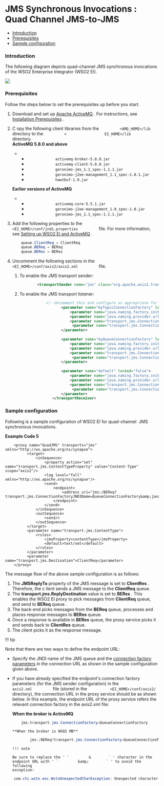 # JMS Synchronous Invocations : Quad Channel JMS-to-JMS

-   [Introduction](#JMSSynchronousInvocations:QuadChannelJMS-to-JMS-Introduction)
-   [Prerequisites](#JMSSynchronousInvocations:QuadChannelJMS-to-JMS-Prerequisites)
-   [Sample
    configuration](#JMSSynchronousInvocations:QuadChannelJMS-to-JMS-Sampleconfiguration)

### Introduction

The following diagram depicts quad-channel JMS synchronous invocations
of the WSO2 Enterprise Integrator (WSO2 EI).

![](attachments/119130326/119130327.png)

### Prerequisites

Follow the steps below to set the prerequisites up before you start.

1.  Download and set up [Apache ActiveMQ](http://activemq.apache.org/) .
    For instructions, see [Installation
    Prerequisites](https://docs.wso2.com/display/EI650/Installation+Prerequisites)
    .
2.  C opy the following client libraries from the
    `          <AMQ_HOME>/lib         ` directory to the
    `          <         ` `          EI_HOME>/lib         `
    directory.  
    **ActiveMQ 5.8.0 and above**  
    -   -   `              activemq-broker-5.8.0.jar             `
        -   `              activemq-client-5.8.0.jar             `
        -   `              geronimo-jms_1.1_spec-1.1.1.jar             `
        -   `              geronimo-j2ee-management_1.1_spec-1.0.1.jar             `
        -   `              hawtbuf-1.9.jar             `

    **Earlier versions of ActiveMQ**

    -   -   `              activemq-core-5.5.1.jar             `
        -   `              geronimo-j2ee-management_1.0_spec-1.0.jar             `
        -   `              geronimo-jms_1.1_spec-1.1.1.jar             `

3.  Add the following properties to the
    `           <EI_HOME>/conf/jndi.properties          ` file. For more
    information, see [Setting up WSO2 EI and
    ActiveMQ](_Configure_with_ActiveMQ_) .

    ``` powershell
        queue.ClientReq = ClientReq
        queue.BEReq = BEReq
        queue.BERes = BERes
    ```

4.  Uncomment the following sections in the
    `           <EI_HOME>/conf/axis2/axis2.xml          ` file.

    1.  To enable the JMS transport sender:

        ``` xml
                <transportSender name="jms" class="org.apache.axis2.transport.jms.JMSSender"/>
        ```

    2.  To enable the JMS transport listener:

        ``` xml
                    <!--Uncomment this and configure as appropriate for JMS transport support, after setting up your JMS environment (e.g. ActiveMQ)--><transportReceiver name="jms" class="org.apache.axis2.transport.jms.JMSListener">
                           <parameter name="myTopicConnectionFactory" locked="false">
                               <parameter name="java.naming.factory.initial" locked="false">org.apache.activemq.jndi.ActiveMQInitialContextFactory</parameter>
                               <parameter name="java.naming.provider.url" locked="false">tcp://localhost:61616</parameter>
                               <parameter name="transport.jms.ConnectionFactoryJNDIName" locked="false">TopicConnectionFactory</parameter>
                                <parameter name="transport.jms.ConnectionFactoryType" locked="false">topic</parameter>
                           </parameter>
                      
                           <parameter name="myQueueConnectionFactory" locked="false">
                               <parameter name="java.naming.factory.initial" locked="false">org.apache.activemq.jndi.ActiveMQInitialContextFactory</parameter>
                               <parameter name="java.naming.provider.url" locked="false">tcp://localhost:61616</parameter>
                               <parameter name="transport.jms.ConnectionFactoryJNDIName" locked="false">QueueConnectionFactory</parameter>
                                <parameter name="transport.jms.ConnectionFactoryType" locked="false">queue</parameter>
                           </parameter>
                      
                           <parameter name="default" locked="false">
                               <parameter name="java.naming.factory.initial" locked="false">org.apache.activemq.jndi.ActiveMQInitialContextFactory</parameter>
                               <parameter name="java.naming.provider.url" locked="false">tcp://localhost:61616</parameter>
                               <parameter name="transport.jms.ConnectionFactoryJNDIName" locked="false">QueueConnectionFactory</parameter>
                                <parameter name="transport.jms.ConnectionFactoryType" locked="false">queue</parameter>
                           </parameter>
                       </transportReceiver>
        ```

### Sample configuration 

Following is a sample configuration of WSO2 EI for quad-channel  JMS
synchronous invocations.

**Example Code 5**

``` html/xml
    <proxy name="QuadJMS" transports="jms" xmlns="http://ws.apache.org/ns/synapse">
          <target>
              <inSequence>
                  <property action="set" name="transport.jms.ContentTypeProperty" value="Content-Type" scope="axis2"/>
                  <log level="full" xmlns="http://ws.apache.org/ns/synapse"/>
                  <send>
                      <endpoint>
                          <address uri="jms:/BEReq?transport.jms.ConnectionFactoryJNDIName=QueueConnectionFactory&amp;java.naming.factory.initial=org.apache.activemq.jndi.ActiveMQInitialContextFactory&amp;java.naming.provider.url=tcp://localhost:61616&amp;transport.jms.DestinationType=queue&amp;transport.jms.ReplyDestination=BERes"/>
                      </endpoint>
                  </send>
              </inSequence>
              <outSequence>
                  <send/>
              </outSequence>
          </target>
          <parameter name="transport.jms.ContentType">
              <rules>
                  <jmsProperty>contentType</jmsProperty>
                  <default>text/xml</default>
              </rules>
          </parameter>
          <parameter name="transport.jms.Destination">ClientReq</parameter>
    </proxy>
```

The message flow of the above sample configuration is as follows:

1.  The **JMSReplyTo** property of the JMS message is set to
    **ClientRes** . Therefore, the c lient sends a JMS message to the
    **ClientReq** queue.  
2.  The **transport.jms.ReplyDestination** value is set to **BERes** .
    This enables the WSO2 EI proxy to pick messages from **ClientReq**
    queue, and send to **BEReq** queue .  
3.  The back-end picks messages from the **BEReq** queue, processes and
    places response messages to **BERes** queue.  
4.  Once a response is available in **BERes** queue, the proxy service
    picks it and sends back to **ClientRes** queue.  
5.  The client picks it as the response message.  

!!! tip

Note that there are two ways to define the endpoint URL:

-   Specify the JNDI name of the JMS queue and the [connection factory
    parameters](JMS-Transport_119130301.html#JMSTransport-ConnectionFactoryParams)
    in the connection URL as shown in the sample configuration given
    above.

-   If you have already specified the endpoint's connection factory
    parameters (for the JMS sender configuration) in the
    `           axis2.xml          ` file (stored in the
    `           <EI_HOME>/conf/axis2/          ` directory), the
    connection URL in the proxy service should be as shown below. In
    this example, the endpoint URL of the proxy service refers the
    relevant connection factory in the axis2.xml file:

    **When the broker is ActiveMQ**

    ``` java
        jms:transport.jms.ConnectionFactory=QueueConnectionFactory
    ```
    
        **When the broker is WSO2 MB**
    
    ``` java
            jms:/BEReq?transport.jms.ConnectionFactory=QueueConnectionFactory
    ```
        
        !!! note
        
        Be sure to replace the ' `         &        ` ' character in the
        endpoint URL with ' `         &amp;        ` ' to avoid the following
        exception:
        
``` java
    com.ctc.wstx.exc.WstxUnexpectedCharException: Unexpected character '=' (code 61); expected a semi-colon after the reference for entity 'java.naming.factory.initial' at [row,col {unknown-source}
```
    
